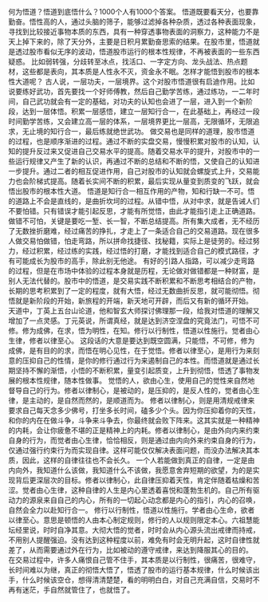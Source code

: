 何为悟道？悟道到底悟什么？1000个人有1000个答案。
悟道既要看天分，也要靠勤奋。悟性高的人，通过头脑的筛子，能够过滤掉各种杂质，透过各种表面现象，寻找到比较接近事物本质的东西，具有一种穿透事物表面的洞察力，这种能力不是天上掉下来的，除了天分外，主要是日积月累勤奋思索的结果。在股市里，悟道就是透过股市看似无序的波动，悟道股市运行的根本性规律，不再被表面的一些东西疑惑。
比如弱转强，分歧转至冰点，找活口、一字定方向、龙头战法、热点题材，这些都是表向，其本质是人性永不灭，资金永不眠。怎样才能悟到股市的根本性大道呢？
古人说，一层功夫，一层境界。这个对股市悟道很有启迪作用。比如说要练好武功，首先要找一个好师傅教，然后自己勤学苦练，通过练功，一二年时间，自己武功就会有一定的基础，对功夫的认知也会进了一层，进入到一个新阶段，达到一层体悟。积累一层感悟，建立一层知行合一，在此基础上，再经过一段时间勤学苦练，又会建立高一层的体系，一层境界更比一层高，无限循环，无限追求，无止境的知行合一，最后练就绝世武功。
做交易也是同样的道理，股市悟道的过程，也是顺序渐进的过程。通过不断的实盘交易，慢慢积累对股市的认知，认知的提升反过来又促进自己交易水平的提高。随着交易水平的提升，对股市中的一些运行规律又产生了新的认识，再通过不断的总结和不断的悟，又使自己的认知进一步提升。通过二者的相互促进作用，自己对股市的认知就会螺旋式上升，交易能力也会阶梯式提高。随着长实间不断的积累，最后实现从量变到质变的飞跃，就会悟出股市的根本性大道。
悟道是知行合一相互作用的产物，知和行缺一不可。悟的道路上不会是直线的，是曲折坎坷的过程。从错中悟，从对中求，就是告诫人们不要怕错。只有错误才能引起反思，才能有所觉悟，由此才能指引走上正确道路。做错不可怕，关键是要吃一堑、长一智，不断总结提高。所有集大成者，无不经历了无数挫折磨难，经过痛苦的挣扎，才走上了一条适合自己的交易道路。现在很多人做交易怕做错，怕走弯路，所以拼命找捷径、找秘籍，实际上是徒劳的。经过努力，经过积累，经过练的实践，经过悟的打磨，才能找到适合自己的模式路径，才有可能成长为股市的高手，除此别无他途。
有好的引路人指路，可以减少走弯路的过程，但是在市场中体验的过程本身就是历程，无论做对做错都是一种财富，是别人无法代替的。股市中的悟道，是交易实践不断积累和不断思考相结合的产物，长期的思考积累到了一定的程度，就有大悟，经过无数曲折反思，就可能彻悟。彻悟就是新阶段的开始，新旅程的开端，新天地可开辟，而后又有新的循环开始。
天道中，丁英上五台山论道，他和智玄大师探讨佛理那一段，给我对悟道的理解又增加了一点灵感。丁元英说，所谓真经，就是达到济空涅盘的究竟法门，可悟不可修。修为成佛，在求，悟为明性，在知。修行以行制性，悟道以性施行。觉者由心生律，修者以律至心。
这段话的大意是要达到既空圆满，只能悟，不可修，修为成佛，是有目的的求，而悟在明心见性，在于觉悟。修者以律至心，是用行为来刻意的压抑自己的性情，是你的修行通过行为来遏制自己的本性。而悟道就是通过长期坚持不懈的渐悟，小悟的不断积累，量变引起质变，上升到彻悟，悟透了事物发展的根本性规律，随本性做事。
觉悟的人，欲由心生，使用自己的觉性来自然地督导自己的行为。修者以律制心，是被动的，是压抑的，是反人性的，觉者由心生律，是主动的，是自然而然的，是顺道而为。
修者以律制心，则是用清规戒律来要求自己每天念多少佛号，打坐多长时间，磕多少个头。因为你压抑着你的天性，和你的内在在做斗争，斗争来斗争去，你最终就会败下阵来。这其实就是一种精神的内耗，会让你疲惫不堪的正是精神上的内耗。修者以律制心，是由外向内来约束自身的行为，而觉者由心生律，恰恰相反，则是通过由内向外来约束自身的行为，仅通过强行约束行为而实现自律。这样可能仅仅解决表面问题，而没办法解决其本质，因此，这样的自律往往也不会长久。
一个人若能做到真正的自律，一定是由内向外，我知道什么该做，我知道什么不该做，我愿意舍弃短期的欲望，为的是实现背后更深层次的目标。修者以律制心，此自律压抑着天性，肯定伴随着枯燥和苦涩。觉者由心生律，这种自律的人生是内心里透着喜悦和蓬勃生机的。自己所有驱动力的源泉来自自己的内心，所有的一切起心动念都是内心的指引，内心的召唤，自然会全力以赴知行合一。
修行以行制性，悟道以性施行。学者由心生命，欲者以律至心。意思是顿悟的人由本心制定规则，修行的人以规则限定本心。六祖慧能坛经里说，时时自净其意。大彻大悟的觉者，时时会从内心源头流出戒律而持戒，不用别人提醒强迫。没有达到这种程度以前，难免有时会无明升起，这时自律性就差了，从而需要通过外在行为，比如被动的遵守戒律，来达到降服其心的目的。
在交易过程中，许多人痛恨自己管不住手，其本质是以行制性，很痛苦，很难守，长时间难以为继，真正的彻悟大悟了，悟透了股市的运行基本规律，什么时候该出手，什么时候该空仓，想得清清楚楚，看的明明白白，对自己充满自信，交易时不再有迷茫，手自然就管住了，也就悟了。